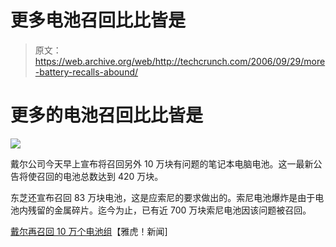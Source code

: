 # 更多电池召回比比皆是

> 原文：<https://web.archive.org/web/http://techcrunch.com/2006/09/29/more-battery-recalls-abound/>

# 更多的电池召回比比皆是

![](img/e7098ba7de70c37c168553c322a042d5.png)

戴尔公司今天早上宣布将召回另外 10 万块有问题的笔记本电脑电池。这一最新公告将使召回的电池总数达到 420 万块。

东芝还宣布召回 83 万块电池，这是应索尼的要求做出的。索尼电池爆炸是由于电池内残留的金属碎片。迄今为止，已有近 700 万块索尼电池因该问题被召回。

[戴尔再召回 10 万个电池组](https://web.archive.org/web/20130627203554/http://news.yahoo.com/s/ap/20060929/ap_on_hi_te/dell_battery_recall)【雅虎！新闻]